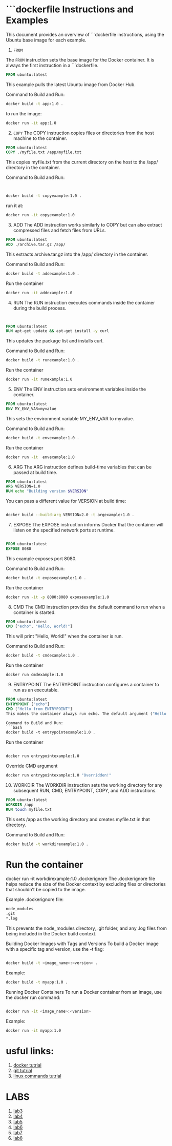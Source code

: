 # ```dockerfile Instructions and Examples

This document provides an overview of ```dockerfile instructions, using the Ubuntu base image for each example.

1. `FROM`

The `FROM` instruction sets the base image for the Docker container. It is always the first instruction in a ```dockerfile.

```dockerfile
FROM ubuntu:latest
```

This example pulls the latest Ubuntu image from Docker Hub.

Command to Build and Run:

```bash
docker build -t app:1.0 .
```

to run the image:

```bash
docker run -it app:1.0
```

2. `COPY`
   The COPY instruction copies files or directories from the host machine to the container.

```dockerfile
FROM ubuntu:latest
COPY ./myfile.txt /app/myfile.txt
```

This copies myfile.txt from the current directory on the host to the /app/ directory in the container.

Command to Build and Run:

```bash


docker build -t copyexample:1.0 .
```

run it at:

```bash
docker run -it copyexample:1.0
```

3. ADD
   The ADD instruction works similarly to COPY but can also extract compressed files and fetch files from URLs.

```dockerfile
FROM ubuntu:latest
ADD ./archive.tar.gz /app/
```

This extracts archive.tar.gz into the /app/ directory in the container.

Command to Build and Run:

```bash
docker build -t addexample:1.0 .
```

Run the container

```bash
docker run -it addexample:1.0
```

4. RUN
   The RUN instruction executes commands inside the container during the build process.

```dockerfile


FROM ubuntu:latest
RUN apt-get update && apt-get install -y curl
```

This updates the package list and installs curl.

Command to Build and Run:

```bash
docker build -t runexample:1.0 .
```

Run the container

```bash
docker run -it runexample:1.0
```

5. ENV
   The ENV instruction sets environment variables inside the container.

```dockerfile
FROM ubuntu:latest
ENV MY_ENV_VAR=myvalue
```

This sets the environment variable MY_ENV_VAR to myvalue.

Command to Build and Run:

```bash
docker build -t envexample:1.0 .
```

Run the container

```bash
docker run -it  envexample:1.0
```

6. ARG
   The ARG instruction defines build-time variables that can be passed at build time.

```dockerfile
FROM ubuntu:latest
ARG VERSION=1.0
RUN echo "Building version $VERSION"
```

You can pass a different value for VERSION at build time:

```bash

docker build --build-arg VERSION=2.0 -t argexample:1.0 .
```

7. EXPOSE
   The EXPOSE instruction informs Docker that the container will listen on the specified network ports at runtime.

```dockerfile

FROM ubuntu:latest
EXPOSE 8080
```

This example exposes port 8080.

Command to Build and Run:

```bash
docker build -t exposeexample:1.0 .
```

Run the container

```bash
docker run -it -p 8080:8080 exposeexample:1.0
```

8. CMD
   The CMD instruction provides the default command to run when a container is started.

```dockerfile
FROM ubuntu:latest
CMD ["echo", "Hello, World!"]
```

This will print "Hello, World!" when the container is run.

Command to Build and Run:

```bash
docker build -t cmdexample:1.0 .
```

Run the container

```bash
docker run cmdexample:1.0
```

9. ENTRYPOINT
   The ENTRYPOINT instruction configures a container to run as an executable.

````dockerfile
FROM ubuntu:latest
ENTRYPOINT ["echo"]
CMD ["Hello from ENTRYPOINT"]
This makes the container always run echo. The default argument ("Hello from ENTRYPOINT") can be overridden.

Command to Build and Run:
```bash
docker build -t entrypointexample:1.0 .
````

Run the container

```bash

docker run entrypointexample:1.0
```

Override CMD argument

```bash
docker run entrypointexample:1.0 "Overridden!"
```

10. WORKDIR
    The WORKDIR instruction sets the working directory for any subsequent RUN, CMD, ENTRYPOINT, COPY, and ADD instructions.

```dockerfile
FROM ubuntu:latest
WORKDIR /app
RUN touch myfile.txt
```

This sets /app as the working directory and creates myfile.txt in that directory.

Command to Build and Run:

```bash
docker build -t workdirexample:1.0 .
```

# Run the container

docker run -it workdirexample:1.0
.dockerignore
The .dockerignore file helps reduce the size of the Docker context by excluding files or directories that shouldn’t be copied to the image.

Example .dockerignore file:

```bash
node_modules
.git
*.log
```

This prevents the node_modules directory, .git folder, and any .log files from being included in the Docker build context.

Building Docker Images with Tags and Versions
To build a Docker image with a specific tag and version, use the -t flag:

```bash

docker build -t <image_name>:<version> .
```

Example:

```bash
docker build -t myapp:1.0 .
```

Running Docker Containers
To run a Docker container from an image, use the docker run command:

```bash

docker run -it <image_name>:<version>
```

Example:

```bash
docker run -it myapp:1.0
```

# usful links:

1. [docker tutrial](https://www.youtube.com/watch?v=3c-iBn73dDE)
2. [git tutrial](https://www.youtube.com/watch?v=8JJ101D3knE&t=518s)
3. [linux commands tutrial](https://www.youtube.com/watch?v=gd7BXuUQ91w)

# LABS

1. [lab3](https://github.com/devopsPRO27/Docker-flask-exercise)
2. [lab4](https://github.com/devopsPRO27/Docker-flask-exercise2)
3. [lab5](https://github.com/devopsPRO27/docker-aws-exercise)
4. [lab6](https://github.com/devopsPRO27/flask-and-docker-)
5. [lab7](https://github.com/devopsPRO27/react-java-mysql-compose-exercise/tree/main/react-java-mysql)
6. [lab8](https://github.com/devopsPRO27/compose-flask-ngnix-exercise)
